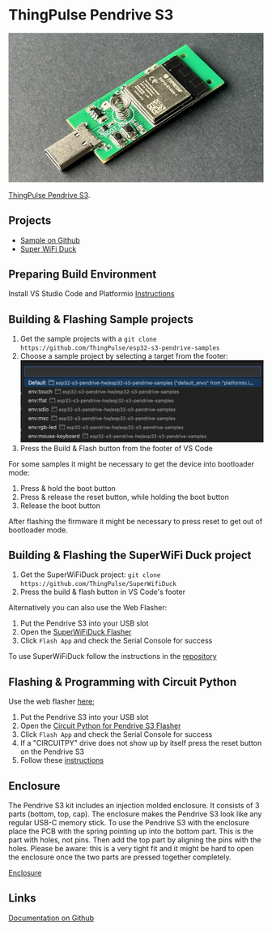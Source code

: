 # ThingPulse Pendrive S3

![ThingPulse Pendrive S3](../img/products/ThingPulse_PendriveS3_M.jpeg)

[ThingPulse Pendrive S3](https://thingpulse.com/product/esp32-s3-pendrive-s3-128mb/).

## Projects
* [Sample on Github](https://github.com/ThingPulse/esp32-s3-pendrive-samples)
* [Super WiFi Duck](https://github.com/ThingPulse/SuperWifiDuck)

## Preparing Build Environment
Install VS Studio Code and Platformio [Instructions](https://platformio.org/install/ide?install=vscode)

## Building & Flashing Sample projects
1. Get the sample projects with a `git clone https://github.com/ThingPulse/esp32-s3-pendrive-samples`
2. Choose a sample project by selecting a target from the footer: ![Pendrive Targets](../img/guides/pendrive-s3/pendrive-sample-targets.png)
3. Press the Build & Flash button from the footer of VS Code

For some samples it might be necessary to get the device into bootloader mode:
1. Press & hold the boot button
2. Press & release the reset button, while holding the boot button
3. Release the boot button

After flashing the firmware it might be necessary to press reset to get out of bootloader mode.

## Building & Flashing the SuperWiFi Duck project
1. Get the SuperWiFiDuck project: `git clone https://github.com/ThingPulse/SuperWifiDuck`
2. Press the build & flash button in VS Code's footer

Alternatively you can also use the Web Flasher:

1. Put the Pendrive S3 into your USB slot
2. Open the [SuperWiFiDuck Flasher](https://app-market.thingpulse.com/device/tp-pendrive-s3/app/tp-pendrive-s3-super-wifi-duck)
3. Click `Flash App` and check the Serial Console for success

To use SuperWiFiDuck follow the instructions in the [repository](https://github.com/ThingPulse/SuperWifiDuck)

## Flashing & Programming with Circuit Python
Use the web flasher [here](https://app-market.thingpulse.com/device/tp-pendrive-s3/app/tp-pendrive-s3-circuit-python);

1. Put the Pendrive S3 into your USB slot
2. Open the [Circuit Python for Pendrive S3 Flasher](https://app-market.thingpulse.com/device/tp-pendrive-s3/app/tp-pendrive-s3-circuit-python)
3. Click `Flash App` and check the Serial Console for success
4. If a "CIRCUITPY" drive does not show up by itself press the reset button on the Pendrive S3
5. Follow these [instructions](https://learn.adafruit.com/welcome-to-circuitpython/overview)

## Enclosure
The Pendrive S3 kit includes an injection molded enclosure. It consists of 3 parts (bottom, top, cap).
The enclosure makes the Pendrive S3 look like any regular USB-C memory stick. To use the Pendrive S3
with the enclosure place the PCB with the spring pointing up into the bottom part. This is the part
with holes, not pins. Then add the top part by aligning the pins with the holes. Please be aware:
this is a very tight fit and it might be hard to open the enclosure once the two parts are pressed together
completely. 

[Enclosure](../img/guides/pendrive-s3/pendrive-s3-enclosure.png)

## Links
[Documentation on Github](https://github.com/ThingPulse/thingpulse-devices/tree/master/pendrive-s3)


